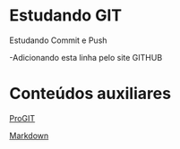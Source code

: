 # Estudando GIT
 
Estudando Commit e Push

-Adicionando esta linha pelo site GITHUB

# Conteúdos auxiliares

[ProGIT](https://git-scm.com/book/pt-br/v2)

[Markdown](https://docs.pipz.com/central-de-ajuda/learning-center/guia-basico-de-markdown)
